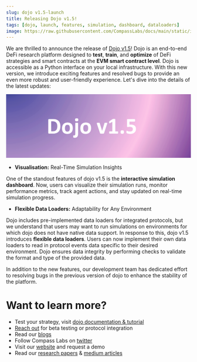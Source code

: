 ```yaml
---
slug: dojo v1.5-launch
title: Releasing Dojo v1.5!
tags: [dojo, launch, features, simulation, dashboard, dataloaders]
image: https://raw.githubusercontent.com/CompassLabs/docs/main/static/img/dojov1.52.png
---
```



We are thrilled to announce the release of [Dojo v1.5](https://dojo.compasslabs.ai/)!
Dojo is an end-to-end DeFi research platform designed to **test**, **train**, and **optimize** of DeFi strategies and smart contracts at the **EVM smart contract level**. Dojo is accessible as a Python interface on your local infrastructure. With this new version, we introduce exciting features and resolved bugs to provide an even more robust and user-friendly experience. Let's dive into the details of the latest updates:  

![Dojo v1.5](https://raw.githubusercontent.com/CompassLabs/docs/main/static/img/dojov1.52.png)

<!--truncate-->
* **Visualisation:** Real-Time Simulation Insights
  
One of the standout features of dojo v1.5 is the **interactive simulation dashboard**. Now, users can visualize their simulation runs, monitor performance metrics, track agent actions, and stay updated on real-time simulation progress. 

* **Flexible Data Loaders:** Adaptability for Any Environment
  
Dojo includes pre-implemented data loaders for integrated protocols, but we understand that users may want to run simulations on environments for which dojo does not have native data support. In response to this, dojo v1.5 introduces **flexible data loaders**. Users can now implement their own data loaders to read in protocol events data specific to their desired environment. Dojo ensures data integrity by performing checks to validate the format and type of the provided data.

In addition to the new features, our development team has dedicated effort to resolving bugs in the previous version of dojo to enhance the stability of the platform. 

# Want to learn more?

- Test your strategy, visit [dojo documentation & tutorial](https://dojo.compasslabs.ai/)
- [Reach out](mailto:elisabeth@compasslabs.ai) for beta testing or protocol integration
- Read our [blogs](https://dojo.compasslabs.ai/blog)
- Follow Compass Labs on [twitter](https://twitter.com/labs_compass)
- Visit our [website](https://compasslabs.ai/) and request a demo
- Read our [research papers](https://arxiv.org/abs/2301.06831v1) & [medium articles](https://medium.com/@compasslabs) 


